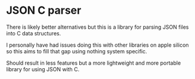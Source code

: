 
# JSON C parser
There is likely better alternatives but this is a library for parsing JSON files into C data structures.

I personally have had issues doing this with other libraries on apple silicon so this aims to fill that gap using nothing system specific.

Should result in less features but a more lightweight and more portable library for using JSON with C.